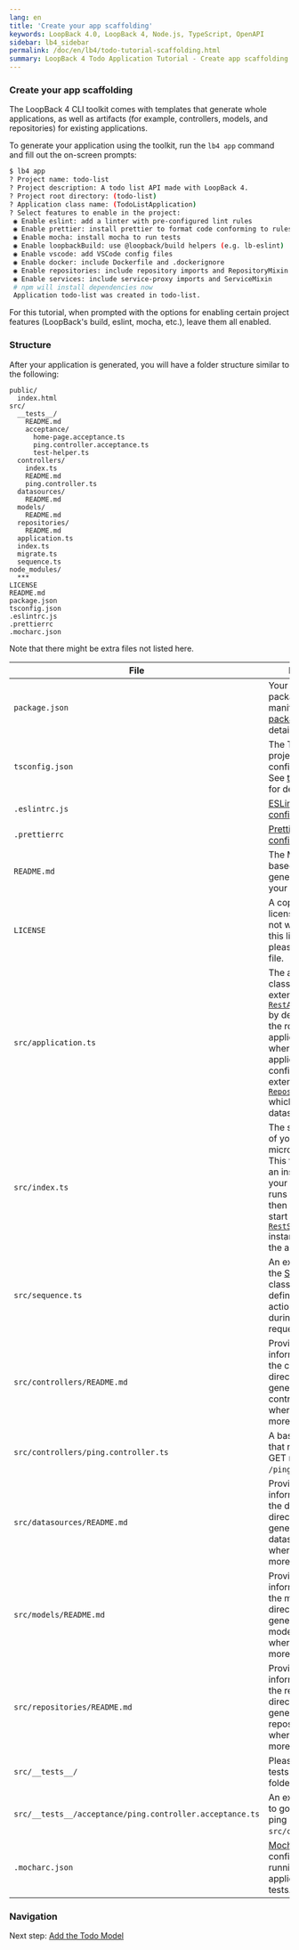 ```yaml
---
lang: en
title: 'Create your app scaffolding'
keywords: LoopBack 4.0, LoopBack 4, Node.js, TypeScript, OpenAPI
sidebar: lb4_sidebar
permalink: /doc/en/lb4/todo-tutorial-scaffolding.html
summary: LoopBack 4 Todo Application Tutorial - Create app scaffolding
---
```


### Create your app scaffolding

The LoopBack 4 CLI toolkit comes with templates that generate whole
applications, as well as artifacts (for example, controllers, models, and
repositories) for existing applications.

To generate your application using the toolkit, run the `lb4 app` command and
fill out the on-screen prompts:

```sh
$ lb4 app
? Project name: todo-list
? Project description: A todo list API made with LoopBack 4.
? Project root directory: (todo-list)
? Application class name: (TodoListApplication)
? Select features to enable in the project:
 ◉ Enable eslint: add a linter with pre-configured lint rules
 ◉ Enable prettier: install prettier to format code conforming to rules
 ◉ Enable mocha: install mocha to run tests
 ◉ Enable loopbackBuild: use @loopback/build helpers (e.g. lb-eslint)
 ◉ Enable vscode: add VSCode config files
 ◉ Enable docker: include Dockerfile and .dockerignore
 ◉ Enable repositories: include repository imports and RepositoryMixin
 ◉ Enable services: include service-proxy imports and ServiceMixin
 # npm will install dependencies now
 Application todo-list was created in todo-list.
```

For this tutorial, when prompted with the options for enabling certain project
features (LoopBack's build, eslint, mocha, etc.), leave them all enabled.

### Structure

After your application is generated, you will have a folder structure similar to
the following:

```text
public/
  index.html
src/
  __tests__/
    README.md
    acceptance/
      home-page.acceptance.ts
      ping.controller.acceptance.ts
      test-helper.ts
  controllers/
    index.ts
    README.md
    ping.controller.ts
  datasources/
    README.md
  models/
    README.md
  repositories/
    README.md
  application.ts
  index.ts
  migrate.ts
  sequence.ts
node_modules/
  ***
LICENSE
README.md
package.json
tsconfig.json
.eslintrc.js
.prettierrc
.mocharc.json
```

Note that there might be extra files not listed here.

| File                                                     | Purpose                                                                                                                                                                                                                                                                                                                                                                  |
| -------------------------------------------------------- | ------------------------------------------------------------------------------------------------------------------------------------------------------------------------------------------------------------------------------------------------------------------------------------------------------------------------------------------------------------------------ |
| `package.json`                                           | Your application's package manifest. See [package.json](https://docs.npmjs.com/files/package.json) for details.                                                                                                                                                                                                                                                          |
| `tsconfig.json`                                          | The TypeScript project configuration. See [tsconfig.json](http://www.typescriptlang.org/docs/handbook/tsconfig-json.html) for details.                                                                                                                                                                                                                                   |
| `.eslintrc.js`                                           | [ESLint configuration](https://eslint.org/docs/user-guide/configuring)                                                                                                                                                                                                                                                                                                   |
| `.prettierrc`                                            | [Prettier configuration](https://prettier.io/docs/en/configuration.html)                                                                                                                                                                                                                                                                                                 |
| `README.md`                                              | The Markdown-based README generated for your application.                                                                                                                                                                                                                                                                                                                |
| `LICENSE`                                                | A copy of the MIT license. If you do not wish to use this license, please delete this file.                                                                                                                                                                                                                                                                              |
| `src/application.ts`                                     | The application class, which extends [`RestApplication`](https://loopback.io/doc/en/lb4/apidocs.rest.restapplication.html) by default. This is the root of your application, and is where your application will be configured. It also extends [`RepositoryMixin`](https://loopback.io/doc/en/lb4/apidocs.repository.repositorymixin.html) which defines the datasource. |
| `src/index.ts`                                           | The starting point of your microservice. This file creates an instance of your application, runs the booter, then attempts to start the [`RestServer`](https://loopback.io/doc/en/lb4/apidocs.rest.restserver.html) instance bound to the application.                                                                                                                   |
| `src/sequence.ts`                                        | An extension of the [Sequence](../../Sequence.md) class used to define the set of actions to take during a REST request/response.                                                                                                                                                                                                                                        |
| `src/controllers/README.md`                              | Provides information about the controller directory, how to generate new controllers, and where to find more information.                                                                                                                                                                                                                                                |
| `src/controllers/ping.controller.ts`                     | A basic controller that responds to GET requests at `/ping`.                                                                                                                                                                                                                                                                                                             |
| `src/datasources/README.md`                              | Provides information about the datasources directory, how to generate new datasources, and where to find more information.                                                                                                                                                                                                                                               |
| `src/models/README.md`                                   | Provides information about the models directory, how to generate new models, and where to find more information.                                                                                                                                                                                                                                                         |
| `src/repositories/README.md`                             | Provides information about the repositories directory, how to generate new repositories, and where to find more information.                                                                                                                                                                                                                                             |
| `src/__tests__/`                                         | Please place your tests in this folder.                                                                                                                                                                                                                                                                                                                                  |
| `src/__tests__/acceptance/ping.controller.acceptance.ts` | An example test to go with the ping controller in `src/controllers`.                                                                                                                                                                                                                                                                                                     |
| `.mocharc.json`                                          | [Mocha](https://mochajs.org/) configuration for running your application's tests.                                                                                                                                                                                                                                                                                        |

### Navigation

Next step: [Add the Todo Model](todo-tutorial-model.md)
